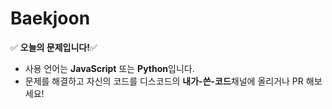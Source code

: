 # Baekjoon
:white_check_mark: **오늘의 문제입니다!**:white_check_mark:
- 사용 언어는 **JavaScript** 또는 **Python**입니다.
- 문제를 해결하고 자신의 코드를 디스코드의 **내가-쓴-코드**채널에 올리거나 PR 해보세요!
